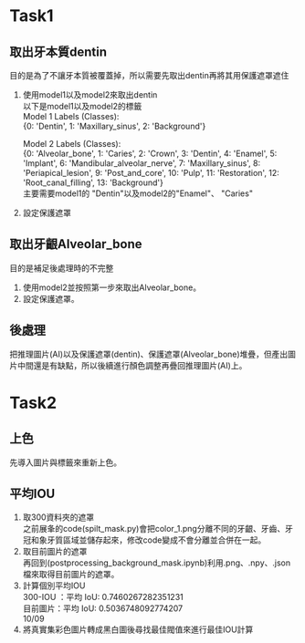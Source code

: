 # Task1
## 取出牙本質dentin
目的是為了不讓牙本質被覆蓋掉，所以需要先取出dentin再將其用保護遮罩遮住
1. 使用model1以及model2來取出dentin  
    以下是model1以及model2的標籤  
    Model 1 Labels (Classes):  
    {0: 'Dentin', 1: 'Maxillary_sinus', 2: 'Background'}

    Model 2 Labels (Classes):  
    {0: 'Alveolar_bone', 1: 'Caries', 2: 'Crown', 3: 'Dentin', 4: 'Enamel', 5: 'Implant', 6: 'Mandibular_alveolar_nerve', 7: 'Maxillary_sinus', 8: 'Periapical_lesion', 9: 'Post_and_core', 10: 'Pulp', 11: 'Restoration', 12: 'Root_canal_filling', 13: 'Background'}  
    主要需要model1的 "Dentin"以及model2的"Enamel"、 "Caries"
2. 設定保護遮罩  
## 取出牙齦Alveolar_bone
目的是補足後處理時的不完整
1. 使用model2並按照第一步來取出Alveolar_bone。
2. 設定保護遮罩。
##  後處理  
把推理圖片(AI)以及保護遮罩(dentin)、保護遮罩(Alveolar_bone)堆疊，但產出圖片中間還是有缺點，所以後續進行顏色調整再疊回推理圖片(AI)上。

# Task2
## 上色
先導入圖片與標籤來重新上色。

## 平均IOU
1. 取300資料夾的遮罩  
    之前展夆的code(spilt_mask.py)會把color_1.png分離不同的牙齦、牙齒、牙冠和象牙質區域並儲存起來，修改code變成不會分離並合併在一起。  
2. 取目前圖片的遮罩  
再回到(postprocessing_background_mask.ipynb)利用.png、.npy、.json檔來取得目前圖片的遮罩。  
3. 計算個別平均IOU  
    300-IOU ：平均 IoU: 0.7460267282351231  
    目前圖片：平均 IoU: 0.5036748092774207  
    10/09
4. 將真實集彩色圖片轉成黑白圖後尋找最佳閥值來進行最佳IOU計算
